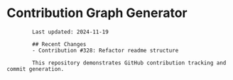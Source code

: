 # Contribution Graph Generator
            
            Last updated: 2024-11-19
            
            ## Recent Changes
            - Contribution #328: Refactor readme structure
            
            This repository demonstrates GitHub contribution tracking and commit generation.
        